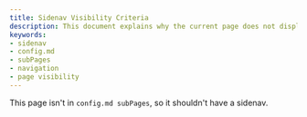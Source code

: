 ```yaml
---
title: Sidenav Visibility Criteria
description: This document explains why the current page does not display a sidenav, noting that it is not listed in the `config.md subPages`.
keywords:
- sidenav
- config.md
- subPages
- navigation
- page visibility
---
```


This page isn't in `config.md subPages`, so it shouldn't have a sidenav.